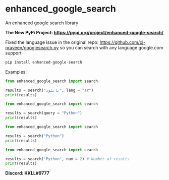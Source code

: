 # enhanced_google_search
An enhanced google search library

**The New PyPi Project: https://pypi.org/project/enhanced-google-search/**

Fixed the language issue in the original repo: https://github.com/cj-praveen/googlesearch.py so you can search with any language google.com support

```py
pip install enhanced-google-search
```

Examples:
```py
from enhanced_google_search import search

results = search("بايثون", lang = "ar")
print(results)
```

```py
from enhanced_google_search import search

results = search(query = "Python")
print(results)
```

```py
from enhanced_google_search import search

results = search("Python")
print(results)
```

```py
from enhanced_google_search import search

results = search("Python", num = 2) # Number of results
print(results)
```

**Discord: KKLL#9777**
